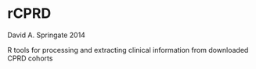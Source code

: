 rCPRD
=====

David A. Springate 2014

R tools for processing and extracting clinical information from downloaded CPRD cohorts
